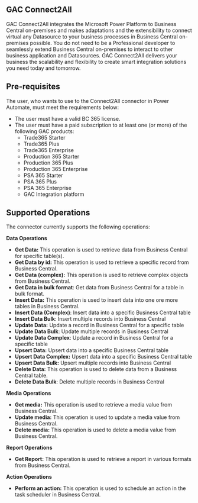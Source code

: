 ## GAC Connect2All

GAC Connect2All integrates the Microsoft Power Platform to Business Central on-premises and makes adaptations and the extensibility to connect virtual any Datasource to your business processes in Business Central on-premises possible. You do not need to be a Professional developer to seamlessly  extend Business Central on-premises  to interact to other business application and  Datasources. GAC Connect2All delivers your business the scalability and  flexibility to create smart integration solutions you need today and  tomorrow.

## Pre-requisites

The user, who wants to use to the Connect2All connector in Power Automate,  must meet the requirements below:

- The user must have a valid BC 365 license.
- The user must have a paid subscription to at least one (or more) of the following GAC products:
  - Trade365 Starter
  - Trade365 Plus
  - Trade365 Enterprise
  - Production 365 Starter
  - Production 365 Plus
  - Production 365 Enterprise
  - PSA 365 Starter
  - PSA 365 Plus
  - PSA 365 Enterprise
  - GAC Integration platform

## Supported Operations

The connector currently supports the following operations:

**Data Operations**

- **Get Data:** This operation is used to retrieve data from Business Central for specific table(s).
- **Get Data by id:** This operation is used to retrieve a specific record from Business Central.
- **Get Data (complex):** This operation is used to retrieve complex objects from Business Central.
- **Get Data in bulk format**: Get data from Business Central for a table in bulk format.
- **Insert Data:** This operation is used to insert data into one ore more tables in Business Central.
- **Insert Data (Complex)**: Insert data into a specific Business Central table
- **Insert Data Bulk**: Insert multiple records into Business Central
- **Update Data:** Update a record in Business Central for a specific table
- **Update Data Bulk**: Update multiple records in Business Central
- **Update Data Complex**: Update a record in Business Central for a specific table
- **Upsert Data:** Upsert data into a specific Business Central table
- **Upsert Data Complex:** Upsert data into a specific Business Central table
- **Upsert Data Bulk:** Upsert multiple records into Business Central
- **Delete Data:** This operation is used to delete data from a Business Central table.
- **Delete Data Bulk**: Delete multiple records in Business Central

**Media Operations**

- **Get media:** This operation is used to retrieve a media value from Business Central.
- **Update media:** This operation is used to update a media value from Business Central.
- **Delete media:** This operation is used to delete a media value from Business Central.

**Report Operations**

- **Get Report:** This operation is used to retrieve a report in various formats from Business Central.

**Action Operations**

- **Perform an action:** This operation is used to schedule an action in the task scheduler in Business Central.

